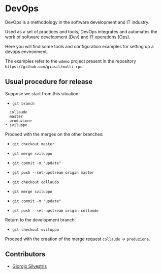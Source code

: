 # DevOps

DevOps is a methodology in the software development and IT industry. 

Used as a set of practices and tools, DevOps integrates and automates the work of software development (Dev) and IT operations (Ops).

Here you will find some tools and configuration examples for setting up a devops environment.

The examples refer to the `wdemo` project present in the repository `https://github.com/giosil/multi-rpc`.

## Usual procedure for release

Suppose we start from this situation:

- `git branch`

```
  collaudo
  master
  produzione
* sviluppo
```

Proceed with the merges on the other branches:

- `git checkout master`
- `git merge sviluppo`
- `git commit -m "update"`
- `git push --set-upstream origin master`

- `git checkout collaudo`
- `git merge sviluppo`
- `git commit -m "update"`
- `git push --set-upstream origin collaudo`

Return to the development branch:

- `git checkout sviluppo`

Proceed with the creation of the merge request `collaudo` -> `produzione`.

## Contributors

* [Giorgio Silvestris](https://github.com/giosil)